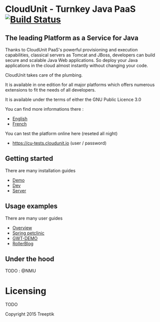 # CloudUnit - Turnkey Java PaaS       [![Build Status](https://travis-ci.org/Treeptik/CloudUnit.svg?branch=master)](https://travis-ci.org/Treeptik/CloudUnit)

## The leading Platform as a Service for Java

Thanks to CloudUnit PaaS's powerful provisioning and execution capabilities, classical servers as Tomcat and JBoss, developers can build secure and scalable Java Web applications. So deploy your Java applications in the cloud almost instantly without changing your code.

CloudUnit takes care of the plumbing.

It is available in one edition for all major platforms which offers numerous extensions to fit the needs of all developers.

It is available under the terms of either the GNU Public Licence 3.0

You can find more informations there :
* [English](http://www.cloudunit.fr/en)
* [French](http://www.cloudunit.fr)

You can test the platform online here (reseted all night)
* https://cu-tests.cloudunit.io (user / password)

## Getting started

There are many installation guides
* [Demo](https://github.com/Treeptik/CloudUnit/blob/master/documentation/DEMO-GUIDE.md)
* [Dev](https://github.com/Treeptik/cloudunit/blob/master/documentation/DEV-GUIDE.md)
* [Server](https://github.com/Treeptik/cloudunit/blob/master/documentation/SERVER-GUIDE.md)

## Usage examples

There are many user guides
* [Overview](https://github.com/Treeptik/cloudunit/blob/master/documentation/USER-GUIDE.md)
* [Spring petclinic](https://github.com/Treeptik/cloudunit/blob/master/products/documentation/SPRINGPETCLINIC.md)
* [GWT-DEMO](https://github.com/Treeptik/cloudunit/blob/master/products/documentation/GWT-DEMO.md)
* [RollerBlog](https://github.com/Treeptik/cloudunit/blob/master/products/documentation/ROLLERBLOG.md)

## Under the hood

TODO : @NMU

# Licensing

TODO

Copyright 2015 Treeptik

